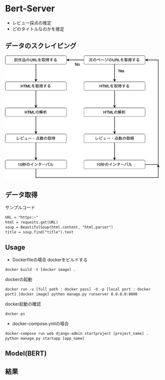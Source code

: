 # Bert-Server
+ レビュー採点の推定
+ どのタイトルなのかを推定

## データのスクレイピング 
![picture 2](data/ScrapingMovieReview.drawio.png)

## データ取得

サンプルコード
```
URL = "https:~"
html = requests.get(URL) 
soup = BeautifulSoup(html.content, "html.parser")  
title = soup.find("title").text
```

## Usage

+ Dockerfileの場合
dockerをビルドする
```
docker build -t [docker image] .
```
dockerの起動
```
docker run -v [full path : docker pass] -d -p [local port : docker port] [docker image] python manage.py runserver 0.0.0.0:8000
```
docker起動の確認
```
docker ps
```

+ docker-compose.ymlの場合

```
docker-compose run web django-admin startproject [project_name] .  
python manage.py startapp [app_name]
```

## Model(BERT)


## 結果